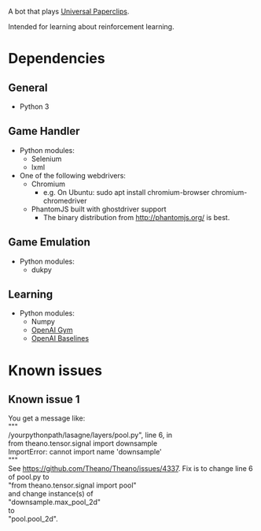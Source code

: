 A bot that plays [Universal Paperclips](http://decisionproblem.com/paperclips/index2.html).

Intended for learning about reinforcement learning.

# Dependencies

## General
- Python 3

## Game Handler
- Python modules:
	- Selenium
	- lxml
- One of the following webdrivers:
	- Chromium
		- e.g. On Ubuntu: sudo apt install chromium-browser chromium-chromedriver
	- PhantomJS built with ghostdriver support
		- The binary distribution from http://phantomjs.org/ is best.

## Game Emulation
- Python modules:
	- dukpy

## Learning
- Python modules:
	- Numpy
	- [OpenAI Gym](https://github.com/openai/gym)
	- [OpenAI Baselines](https://github.com/openai/baselines)

# Known issues

## Known issue 1
You get a message like:  
"""  
/yourpythonpath/lasagne/layers/pool.py", line 6, in <module>  
    from theano.tensor.signal import downsample  
ImportError: cannot import name 'downsample'  
"""  
See https://github.com/Theano/Theano/issues/4337. Fix is to change line 6 of pool.py to   
	"from theano.tensor.signal import pool"  
and change instance(s) of  
	"downsample.max_pool_2d"  
to  
	"pool.pool_2d".  
